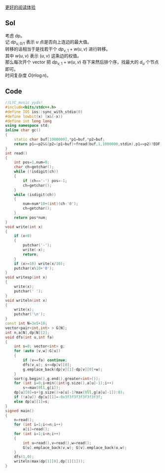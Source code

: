 [更好的阅读体验](https://www.cnblogs.com/dd-d/p/16823696.html)
## Sol  
考虑 dp。  
记 $dp_{u,0/1}$ 表示 $u$ 点是否向上连边的最大值。  
转移的话相当于是找若干个 $dp_{v,1}+w(u,v)$ 进行转移。  
其中 $w(u,v)$ 表示 $(u,v)$ 这条边的权值。  
那么每次开个 vector 把 $dp_{v,1}+w(u,v)$ 存下来然后排个序，找最大的 $d_u$ 个节点即可。  
时间复杂度 $O(n \log n)$。  
## Code  
```cpp
//LYC_music yyds!
#include<bits/stdc++.h>
#define IOS ios::sync_with_stdio(0)
#define lowbit(x) (x&(-x))
#define int long long
using namespace std;
inline char gc()
{
	static char buf[1000000],*p1=buf,*p2=buf;
	return p1==p2&&(p2=(p1=buf)+fread(buf,1,1000000,stdin),p1==p2)?EOF:*p1++;
}
int read()
{
	int pos=1,num=0;
	char ch=getchar();
	while (!isdigit(ch))
	{
		if (ch=='-') pos=-1;
		ch=getchar();
	}
	while (isdigit(ch))
	{
		num=num*10+(int)(ch-'0');
		ch=getchar();
	}
	return pos*num;
}
void write(int x)
{
	if (x<0)
	{
		putchar('-');
		write(-x);
		return;
	}
	if (x>=10) write(x/10);
	putchar(x%10+'0');
}
void writesp(int x)
{
	write(x);
	putchar(' ');
}
void writeln(int x)
{
	write(x);
	putchar('\n');
}
const int N=3e5+10;
vector<pair<int,int> > G[N];
int n,a[N],dp[N][2];
void dfs(int u,int fa)
{
	int s=0; vector<int> g;
	for (auto [v,w]:G[u])
	{
		if (v==fa) continue;
		dfs(v,u); s+=dp[v][0];
		g.emplace_back(dp[v][1]-dp[v][0]+w);
	}
	sort(g.begin(),g.end(),greater<int>());
	for (int i=0;i<min((int)g.size(),a[u]-1);i++)
		s+=max(0ll,g[i]);
	dp[u][0]=s+(g.size()>a[u]-1?max(0ll,g[a[u]-1]):0);
	if (!a[u]) dp[u][1]=-0x3f3f3f3f3f3f3f3f;
	else dp[u][1]=s;
}
signed main()
{
	n=read();
	for (int i=1;i<=n;i++)
		a[i]=read();
	for (int i=1;i<n;i++)
	{
		int u=read(),v=read(),w=read();
		G[u].emplace_back(v,w); G[v].emplace_back(u,w);
	}
	dfs(1,0);
	writeln(max(dp[1][0],dp[1][1]));
}





```